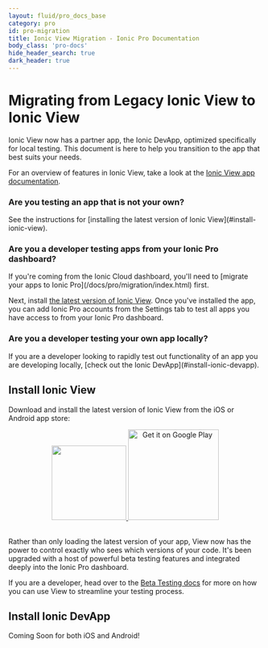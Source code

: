 ```yaml
---
layout: fluid/pro_docs_base
category: pro
id: pro-migration 
title: Ionic View Migration - Ionic Pro Documentation
body_class: 'pro-docs'
hide_header_search: true
dark_header: true
---
```


# Migrating from Legacy Ionic View to Ionic View
Ionic View now has a partner app, the Ionic DevApp, optimized specifically for local testing. This document is here to help you transition to the app that best suits your needs.

For an overview of features in Ionic View, take a look at the [Ionic View app documentation](/docs/pro/view.html).

<h3 id="are-you-testing-an-app-that-is-not-your-own">Are you testing an app that is not your own?</h3>
See the instructions for [installing the latest version of Ionic View](#install-ionic-view).

<h3 id="are-you-a-developer-testing-apps-from-your-ionic-pro-dashboard">Are you a developer testing apps from your Ionic Pro dashboard?</h3>
If you're coming from the Ionic Cloud dashboard, you'll need to [migrate your apps to Ionic Pro](/docs/pro/migration/index.html) first.

Next, install [the latest version of Ionic View](#install-ionic-view). Once you've installed the app, you can add Ionic Pro accounts from the Settings tab to test all apps you have access to from your Ionic Pro dashboard.

<h3 id="are-you-a-developer-testing-your-own-app-locally">Are you a developer testing your own app locally?</h3>
If you are a developer looking to rapidly test out functionality of an app you are developing locally, [check out the Ionic DevApp](#install-ionic-devapp).

## Install Ionic View
Download and install the latest version of Ionic View from the iOS or Android app store:

<div id="badges" style="text-align:center">
  <a href="https://itunes.apple.com/us/app/ionic-view-test-share-ionic-apps/id1271789931?ls=1&mt=8">
    <img style="width: 148px" src="/img/pro/appstore.png" id="appstore-image">
  </a>

  <a href="https://play.google.com/store/apps/details?id=com.ionicframework.view">
    <img style="width: 180px" alt="Get it on Google Play" src="/img/pro/playstore.png" id="playstore-image">
  </a>
</div>
<br>

Rather than only loading the latest version of your app, View now has the power to control exactly who sees which versions of your code.  It's been upgraded with a host of powerful beta testing features and integrated deeply into the Ionic Pro dashboard.

If you are a developer, head over to the [Beta Testing docs](/docs/pro/beta-testing.html) for more on how you can use View to streamline your testing process.

## Install Ionic DevApp
Coming Soon for both iOS and Android!

